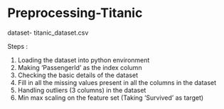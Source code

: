 # Preprocessing-Titanic
dataset-  titanic_dataset.csv

Steps :
1. Loading the dataset into python environment
2. Making ‘PassengerId’ as the index column
3. Checking the basic details of the dataset
4. Fill in all the missing values present in all the columns in the dataset
5. Handling outliers  (3 columns) in the dataset
6. Min max scaling on the feature set (Taking ‘Survived’ as target)


